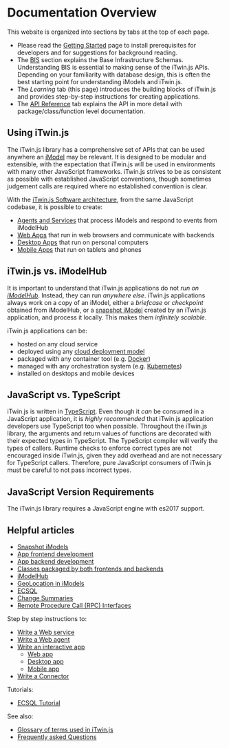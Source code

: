 # Documentation Overview

This website is organized into sections by tabs at the top of each page.

- Please read the [Getting Started](../getting-started/index.md) page to install prerequisites for developers and for suggestions for background reading.
- The [BIS](../bis/index.md) section explains the Base Infrastructure Schemas. Understanding BIS is essential to making sense of the iTwin.js APIs. Depending on your familiarity with database design, this is often the best starting point for understanding iModels and iTwin.js.
- The _Learning_ tab (this page) introduces the building blocks of iTwin.js and provides step-by-step instructions for creating applications.
- The [API Reference](../reference/index) tab explains the API in more detail with package/class/function level documentation.

## Using iTwin.js

The iTwin.js library has a comprehensive set of APIs that can be used anywhere an [iModel](./imodels.md) may be relevant.
It is designed to be modular and extensible, with the expectation that iTwin.js will be used in environments with many
other JavaScript frameworks. iTwin.js strives to be as consistent as possible with established JavaScript conventions,
though sometimes judgement calls are required where no established convention is clear.

With the [iTwin.js Software architecture](./SoftwareArchitecture.md), from the same JavaScript codebase, it is possible to create:

- [Agents and Services](./SoftwareArchitecture.md#web) that process iModels and respond to events from iModelHub
- [Web Apps](./SoftwareArchitecture.md#web) that run in web browsers and communicate with backends
- [Desktop Apps](./SoftwareArchitecture.md#desktop) that run on personal computers
- [Mobile Apps](./SoftwareArchitecture.md#mobile) that run on tablets and phones

## iTwin.js vs. iModelHub

It is important to understand that iTwin.js applications do not _run on [iModelHub](./iModelHub/index)_. Instead, they can run _anywhere else_. iTwin.js applications always work on a copy of an iModel, either a _briefcase_ or _checkpoint_ obtained from iModelHub, or a [snapshot iModel](./backend/AccessingIModels.md) created by an iTwin.js application, and process it locally. This makes them _infinitely scalable_.

iTwin.js applications can be:

- hosted on any cloud service
- deployed using any [cloud deployment model](https://en.wikipedia.org/wiki/Cloud_computing#Deployment_models)
- packaged with any container tool (e.g. [Docker](https://www.docker.com/))
- managed with any orchestration system (e.g. [Kubernetes](https://kubernetes.io/))
- installed on desktops and mobile devices

## JavaScript vs. TypeScript

iTwin.js is written in [TypeScript](https://www.typescriptlang.org/). Even though it _can_ be consumed in a JavaScript application, it is _highly recommended_ that iTwin.js application developers use TypeScript too when possible. Throughout the iTwin.js library, the arguments and return values of functions are decorated with their expected types in TypeScript. The TypeScript compiler will verify the types of callers. Runtime checks to enforce correct types are not encouraged inside iTwin.js, given they add overhead and are not necessary for TypeScript callers. Therefore, pure JavaScript consumers of iTwin.js must be careful to not pass incorrect types.

## JavaScript Version Requirements

The iTwin.js library requires a JavaScript engine with es2017 support.

## Helpful articles

- [Snapshot iModels](./backend/AccessingIModels.md)
- [App frontend development](./frontend/index)
- [App backend development](./backend/index)
- [Classes packaged by both frontends and backends](./common/index)
- [iModelHub](./iModelHub/index)
- [GeoLocation in iModels](./GeoLocation.md)
- [ECSQL](./ECSQL.md)
- [Change Summaries](./ChangeSummaries.md)
- [Remote Procedure Call (RPC) Interfaces](./RpcInterface)

Step by step instructions to:

- [Write a Web service](./WriteAWebService.md)
- [Write a Web agent](./WriteAWebAgent.md)
- [Write an interactive app](./WriteAnInteractiveApp.md)
  - [Web app](./WriteAnInteractiveWebApp.md)
  - [Desktop app](./WriteAnInteractiveDesktopApp.md)
  - [Mobile app](./WriteAnInteractiveMobileApp.md)
- [Write a Connector](./WriteAConnector.md)

Tutorials:

- [ECSQL Tutorial](./ECSQLTutorial/index.md)

See also:

- [Glossary of terms used in iTwin.js](./Glossary)
- [Frequently asked Questions](./faq)
